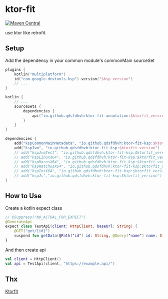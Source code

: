 # ktor-fit
[![Maven Central](https://maven-badges.herokuapp.com/maven-central/io.github.qdsfdhvh/ktor-fit/badge.svg)](https://maven-badges.herokuapp.com/maven-central/io.github.qdsfdhvh/ktor-fit)

use ktor like retrofit.

## Setup

Add the dependency in your common module's commonMain sourceSet

```kotlin
plugins {
    kotlin("multiplatform")
    id("com.google.devtools.ksp").version("$ksp_version")
    // ...
}

kotlin {
    // ...
    sourceSets {
        dependencies {
            api("io.github.qdsfdhvh:ktor-fit-annotation:$ktorfit_version")
        }
    }
}

dependencies {
    add("kspCommonMainMetadata", "io.github.qdsfdhvh:ktor-fit-ksp:$ktorfit_version")
    add("kspJvm", "io.github.qdsfdhvh:ktor-fit-ksp:$ktorfit_version")
    // add("kspJvmTest", "io.github.qdsfdhvh:ktor-fit-ksp:$ktorfit_version")
    // add("kspLinuxX64", "io.github.qdsfdhvh:ktor-fit-ksp:$ktorfit_version")
    // add("kspMacosX64", "io.github.qdsfdhvh:ktor-fit-ksp:$ktorfit_version")
    // add("kspWatchosX64", "io.github.qdsfdhvh:ktor-fit-ksp:$ktorfit_version")
    // add("kspIosX64", "io.github.qdsfdhvh:ktor-fit-ksp:$ktorfit_version")
    // add("kspJs","io.github.qdsfdhvh:ktor-fit-ksp:$ktorfit_version")
}
```

## How to Use

Create a kotlin expect class

```kotlin
// @Suppress("NO_ACTUAL_FOR_EXPECT")
@GenerateApi
expect class TestApi(client: HttpClient, baseUrl: String) {
    @GET("get/{id}")
    suspend fun getData(@Path("id") id: String, @Query("name") name: String): String
}
```

And then create api

```kotlin
val client = HttpClient()
val api = TestApi(client, "https://example.api/")
```

## Thx

[Ktorfit](https://github.com/Foso/Ktorfit)
